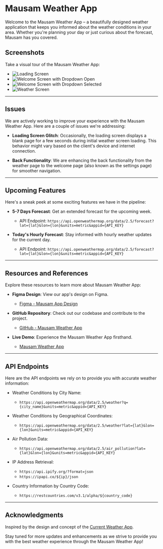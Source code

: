 # Mausam Weather App

Welcome to the Mausam Weather App – a beautifully designed weather application that keeps you informed about the weather conditions in your area. Whether you're planning your day or just curious about the forecast, Mausam has you covered.

## Screenshots

Take a visual tour of the Mausam Weather App:

- ![Loading Screen](https://raw.githubusercontent.com/lexuscreations/mausam-weather-app/main/screenshots/LoadingScreen.png)
- ![Welcome Screen with Dropdown Open](https://raw.githubusercontent.com/lexuscreations/mausam-weather-app/main/screenshots/WelcomeScreen-dropdown-open.png)
- ![Welcome Screen with Dropdown Selected](https://raw.githubusercontent.com/lexuscreations/mausam-weather-app/main/screenshots/WelcomeScreen-dropdown-selected.png)
- ![Weather Screen](https://raw.githubusercontent.com/lexuscreations/mausam-weather-app/main/screenshots/WeatherScreen.png)

---

## Issues

We are actively working to improve your experience with the Mausam Weather App. Here are a couple of issues we're addressing:

- **Loading Screen Glitch**: Occasionally, the loading screen displays a blank page for a few seconds during initial weather screen loading. This behavior might vary based on the client's device and internet connection.

- **Back Functionality**: We are enhancing the back functionality from the weather page to the welcome page (also known as the settings page) for smoother navigation.

---

## Upcoming Features

Here's a sneak peek at some exciting features we have in the pipeline:

- **5-7 Days Forecast**: Get an extended forecast for the upcoming week.
  - API Endpoint: `https://api.openweathermap.org/data/2.5/forecast?lat={lat}&lon={lon}&units=metric&appid={API_KEY}`

- **Today's Hourly Forecast**: Stay informed with hourly weather updates for the current day.
  - API Endpoint: `https://api.openweathermap.org/data/2.5/forecast?lat={lat}&lon={lon}&units=metric&appid={API_KEY}`

---

## Resources and References

Explore these resources to learn more about Mausam Weather App:

- **Figma Design**: View our app's design on Figma.
  - [Figma - Mausam App Design](https://www.figma.com/file/WBhzSpZT6hcWLRvoSz7h07/MausamApp?type=design&node-id=0-1&mode=design)

- **GitHub Repository**: Check out our codebase and contribute to the project.
  - [GitHub - Mausam Weather App](https://github.com/lexuscreations/mausam-weather-app)

- **Live Demo**: Experience the Mausam Weather App firsthand.
  - [Mausam Weather App](https://lexus-mausamapp.netlify.app/)

---

## API Endpoints

Here are the API endpoints we rely on to provide you with accurate weather information:

- Weather Conditions by City Name:
  - `https://api.openweathermap.org/data/2.5/weather?q={city_name}&units=metric&appid={API_KEY}`

- Weather Conditions by Geographical Coordinates:
  - `https://api.openweathermap.org/data/2.5/weather?lat={lat}&lon={lon}&units=metric&appid={API_KEY}`

- Air Pollution Data:
  - `https://api.openweathermap.org/data/2.5/air_pollution?lat={lat}&lon={lon}&units=metric&appid={API_KEY}`

- IP Address Retrieval:
  - `https://api.ipify.org/?format=json`
  - `https://ipapi.co/${ip}/json`

- Country Information by Country Code:
  - `https://restcountries.com/v3.1/alpha/${country_code}`

---

## Acknowledgments

Inspired by the design and concept of the [Current Weather App](https://current-weather-app12.netlify.app/).

Stay tuned for more updates and enhancements as we strive to provide you with the best weather experience through the Mausam Weather App!

